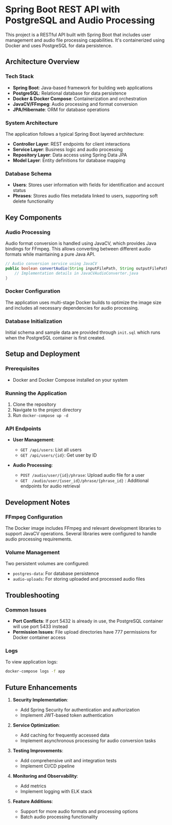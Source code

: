 # Spring Boot REST API with PostgreSQL and Audio Processing

This project is a RESTful API built with Spring Boot that includes user management and audio file processing capabilities. It's containerized using Docker and uses PostgreSQL for data persistence.

## Architecture Overview

### Tech Stack
- **Spring Boot**: Java-based framework for building web applications
- **PostgreSQL**: Relational database for data persistence
- **Docker & Docker Compose**: Containerization and orchestration
- **JavaCV/FFmpeg**: Audio processing and format conversion
- **JPA/Hibernate**: ORM for database operations

### System Architecture
The application follows a typical Spring Boot layered architecture:
- **Controller Layer**: REST endpoints for client interactions
- **Service Layer**: Business logic and audio processing
- **Repository Layer**: Data access using Spring Data JPA
- **Model Layer**: Entity definitions for database mapping

### Database Schema
- **Users**: Stores user information with fields for identification and account status
- **Phrases**: Stores audio files metadata linked to users, supporting soft delete functionality

## Key Components

### Audio Processing
Audio format conversion is handled using JavaCV, which provides Java bindings for FFmpeg. This allows converting between different audio formats while maintaining a pure Java API.

```java
// Audio conversion service using JavaCV
public boolean convertAudio(String inputFilePath, String outputFilePath) throws IOException {
    // Implementation details in JavaCVAudioConverter.java
}
```

### Docker Configuration
The application uses multi-stage Docker builds to optimize the image size and includes all necessary dependencies for audio processing.

### Database Initialization
Initial schema and sample data are provided through `init.sql` which runs when the PostgreSQL container is first created.

## Setup and Deployment

### Prerequisites
- Docker and Docker Compose installed on your system

### Running the Application
1. Clone the repository
2. Navigate to the project directory
3. Run `docker-compose up -d`

### API Endpoints
- **User Management**: 
  - `GET /api/users`: List all users
  - `GET /api/users/{id}`: Get user by ID

- **Audio Processing**:
  - `POST /audio/user/{id}/phrase`: Upload audio file for a user
  - `GET  /audio/user/{user_id}/phrase/{phrase_id}` : Additional endpoints for audio retrieval

## Development Notes

### FFmpeg Configuration
The Docker image includes FFmpeg and relevant development libraries to support JavaCV operations. Several libraries were configured to handle audio processing requirements.

### Volume Management
Two persistent volumes are configured:
- `postgres-data`: For database persistence
- `audio-uploads`: For storing uploaded and processed audio files

## Troubleshooting

### Common Issues
- **Port Conflicts**: If port 5432 is already in use, the PostgreSQL container will use port 5433 instead
- **Permission Issues**: File upload directories have 777 permissions for Docker container access

### Logs
To view application logs:
```bash
docker-compose logs -f app
```

## Future Enhancements

1. **Security Implementation**:
   - Add Spring Security for authentication and authorization
   - Implement JWT-based token authentication

2. **Service Optimization**:
   - Add caching for frequently accessed data
   - Implement asynchronous processing for audio conversion tasks

3. **Testing Improvements**:
   - Add comprehensive unit and integration tests
   - Implement CI/CD pipeline

4. **Monitoring and Observability**:
   - Add metrics
   - Implement logging with ELK stack

5. **Feature Additions**:
   - Support for more audio formats and processing options
   - Batch audio processing functionality
